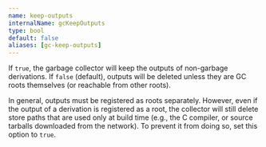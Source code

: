 ```yaml
---
name: keep-outputs
internalName: gcKeepOutputs
type: bool
default: false
aliases: [gc-keep-outputs]
---
```

If `true`, the garbage collector will keep the outputs of
non-garbage derivations. If `false` (default), outputs will be
deleted unless they are GC roots themselves (or reachable from other
roots).

In general, outputs must be registered as roots separately. However,
even if the output of a derivation is registered as a root, the
collector will still delete store paths that are used only at build
time (e.g., the C compiler, or source tarballs downloaded from the
network). To prevent it from doing so, set this option to `true`.
